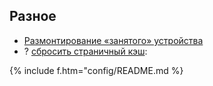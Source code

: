 ## Разное

- [Размонтирование «занятого» устройства](https://p0vidl0.info/razmontirovanie-zanyatogo-ustrojstva.html)
- <span class="r">?</span> [сбросить страничный кэш](https://losst.ru/kak-osvobodit-pamyat-linux):

{% include f.htm="config/README.md %}
